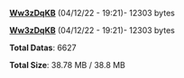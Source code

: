 [**Ww3zDqKB**](/data/Ww3zDqKB.txt) (04/12/22 - 19:21)- 12303 bytes

[**Ww3zDqKB**](/data/Ww3zDqKB.txt) (04/12/22 - 19:21)- 12303 bytes

**Total Datas**: 6627

**Total Size**: 38.78 MB / 38.8 MB